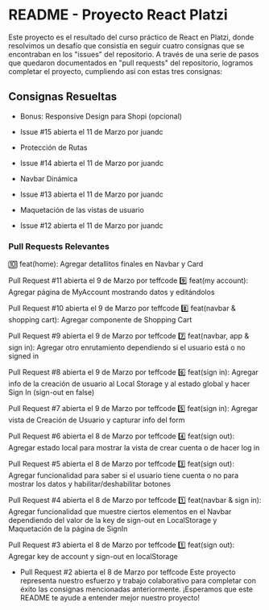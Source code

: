 # README - Proyecto React Platzi
Este proyecto es el resultado del curso práctico de React en Platzi, donde resolvimos un desafío que consistía en seguir cuatro consignas que se encontraban en los "issues" del repositorio. A través de una serie de pasos que quedaron documentados en "pull requests" del repositorio, logramos completar el proyecto, cumpliendo así con estas tres consignas:

## Consignas Resueltas

- Bonus: Responsive Design para Shopi (opcional)
- Issue #15 abierta el 11 de Marzo por juandc


- Protección de Rutas
- Issue #14 abierta el 11 de Marzo por juandc


- Navbar Dinámica
- Issue #13 abierta el 11 de Marzo por juandc

- Maquetación de las vistas de usuario
- Issue #12 abierta el 11 de Marzo por juandc

### Pull Requests Relevantes
🔟 feat(home): Agregar detallitos finales en Navbar y Card

Pull Request #11 abierta el 9 de Marzo por teffcode
9️⃣ feat(my account): Agregar página de MyAccount mostrando datos y editándolos


Pull Request #10 abierta el 9 de Marzo por teffcode
8️⃣ feat(navbar & shopping cart): Agregar componente de Shopping Cart

Pull Request #9 abierta el 9 de Marzo por teffcode
7️⃣ feat(navbar, app & sign in): Agregar otro enrutamiento dependiendo si el usuario está o no signed in

Pull Request #8 abierta el 9 de Marzo por teffcode
6️⃣ feat(sign in): Agregar info de la creación de usuario al Local Storage y al estado global y hacer Sign In (sign-out en false)

Pull Request #7 abierta el 9 de Marzo por teffcode
5️⃣ feat(sign in): Agregar vista de Creación de Usuario y capturar info del form

Pull Request #6 abierta el 8 de Marzo por teffcode
4️⃣ feat(sign out): Agregar estado local para mostrar la vista de crear cuenta o de hacer log in

Pull Request #5 abierta el 8 de Marzo por teffcode
3️⃣ feat(sign out): Agregar funcionalidad para saber si el usuario tiene cuenta o no para mostrar los datos y habilitar/deshabilitar botones

Pull Request #4 abierta el 8 de Marzo por teffcode
1️⃣ feat(navbar & sign in): Agregar funcionalidad que muestre ciertos elementos en el Navbar dependiendo del valor de la key de sign-out en LocalStorage y Maquetación de la página de SignIn

Pull Request #3 abierta el 8 de Marzo por teffcode
1️⃣ feat(sign out): Agregar key de account y sign-out en localStorage

- Pull Request #2 abierta el 8 de Marzo por teffcode
Este proyecto representa nuestro esfuerzo y trabajo colaborativo para completar con éxito las consignas mencionadas anteriormente. ¡Esperamos que este README te ayude a entender mejor nuestro proyecto!
